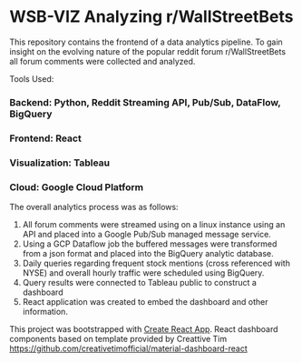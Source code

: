 # WSB-VIZ Analyzing r/WallStreetBets

This repository contains the frontend of a data analytics pipeline. To gain insight on the evolving nature of the popular
reddit forum r/WallStreetBets all forum comments were collected and analyzed. 

Tools Used:

### Backend: Python, Reddit Streaming API, Pub/Sub, DataFlow, BigQuery
### Frontend: React
### Visualization: Tableau
### Cloud: Google Cloud Platform

The overall analytics process was as follows: 

1. All forum comments were streamed using on a linux instance using an API and placed into a Google Pub/Sub managed message service.
2. Using a GCP Dataflow job the buffered messages were transformed from a json format and placed into the BigQuery analytic database.
3. Daily queries regarding frequent stock mentions (cross referenced with NYSE) and overall hourly traffic were scheduled using BigQuery.
4. Query results were connected to Tableau public to construct a dashboard
5. React application was created to embed the dashboard and other information.

This project was bootstrapped with [Create React App](https://github.com/facebookincubator/create-react-app).
React dashboard components based on template provided by Creattive Tim 
https://github.com/creativetimofficial/material-dashboard-react
